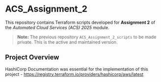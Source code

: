 # ACS_Assignment_2

This repository contains Terraform scripts developed for **Assignment 2** of the *Automated Cloud Services (ACS) 2025* module.

> **Note:** The previous repository `ACS_Assignment_2_scripts` to be made private. This is the active and maintained version.


## Project Overview

HashiCorp Documentation was essential for the implementation of this project - https://registry.terraform.io/providers/hashicorp/aws/latest
